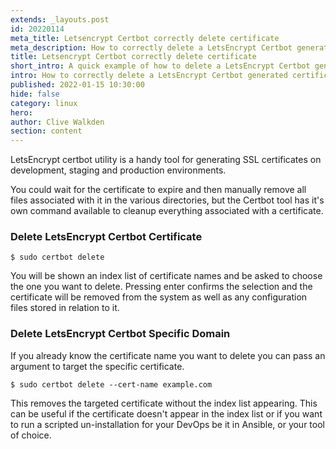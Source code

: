 ```yaml
---
extends: _layouts.post
id: 20220114
meta_title: Letsencrypt Certbot correctly delete certificate
meta_description: How to correctly delete a LetsEncrypt Certbot generated certificate from the Linux command line. 
title: Letsencrypt Certbot correctly delete certificate
short_intro: A quick example of how to delete a LetsEncrypt Certbot generated certificate.
intro: How to correctly delete a LetsEncrypt Certbot generated certificate from the Linux command line.
published: 2022-01-15 10:30:00
hide: false
category: linux
hero:
author: Clive Walkden
section: content
---
```


LetsEncrypt certbot utility is a handy tool for generating SSL certificates on development, staging and production environments.

You could wait for the certificate to expire and then manually remove all files associated with it in the various directories, but the Certbot tool has it's own command available to cleanup everything associated with a certificate.

### Delete LetsEncrypt Certbot Certificate

```shell
$ sudo certbot delete
```
You will be shown an index list of certificate names and be asked to choose the one you want to delete. Pressing enter confirms the selection and the certificate will be removed from the system as well as any configuration files stored in relation to it.

### Delete LetsEncrypt Certbot Specific Domain

If you already know the certificate name you want to delete you can pass an argument to target the specific certificate.

```shell
$ sudo certbot delete --cert-name example.com
```

This removes the targeted certificate without the index list appearing. This can be useful if the certificate doesn't appear in the index list or if you want to run a scripted un-installation for your DevOps be it in Ansible, or your tool of choice.

